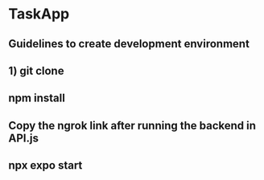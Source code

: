 # TaskApp

## Guidelines to create development environment 

## 1) git clone

## npm install

## Copy the ngrok link after running the backend in API.js

## npx expo start
